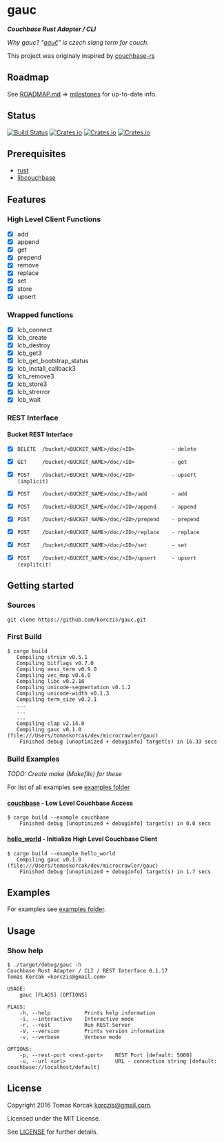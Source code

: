 # gauc

***Couchbase Rust Adapter / CLI***

*Why gauc? "[gauč](https://en.wiktionary.org/wiki/gau%C4%8D)" is czech slang term for couch.*

This project was originaly inspired by [couchbase-rs](https://github.com/daschl/couchbase-rs)

## Roadmap

See [ROADMAP.md](https://github.com/ApolloCrawler/gauc/milestones) => [milestones](https://github.com/ApolloCrawler/gauc/milestones) for up-to-date info. 

## Status

[![Build Status](https://travis-ci.org/ApolloCrawler/gauc.svg?branch=master)](https://travis-ci.org/ApolloCrawler/gauc)
[![Crates.io](https://img.shields.io/crates/v/gauc.svg)](https://crates.io/crates/gauc)
[![Crates.io](https://img.shields.io/crates/d/gauc.svg)](https://crates.io/crates/gauc)
[![Crates.io](https://img.shields.io/crates/dv/gauc.svg)](https://crates.io/crates/gauc)

## Prerequisites

- [rust](https://www.rust-lang.org/en-US/)
- [libcouchbase](https://github.com/couchbase/libcouchbase)

## Features

### High Level Client Functions

- [x] add
- [x] append
- [x] get
- [x] prepend
- [x] remove
- [x] replace
- [x] set
- [x] store
- [x] upsert

### Wrapped functions

- [x] lcb_connect
- [x] lcb_create
- [x] lcb_destroy
- [x] lcb_get3
- [x] lcb_get_bootstrap_status
- [x] lcb_install_callback3
- [x] lcb_remove3
- [x] lcb_store3
- [x] lcb_strerror
- [x] lcb_wait

### REST Interface

#### Bucket REST Interface

- [x] `DELETE  /bucket/<BUCKET_NAME>/doc/<ID>            - delete`
- [x] `GET     /bucket/<BUCKET_NAME>/doc/<ID>            - get`
- [x] `POST    /bucket/<BUCKET_NAME>/doc/<ID>            - upsert (implicit)`
- [x] `POST    /bucket/<BUCKET_NAME>/doc/<ID>/add        - add`
- [x] `POST    /bucket/<BUCKET_NAME>/doc/<ID>/append     - append`
- [x] `POST    /bucket/<BUCKET_NAME>/doc/<ID>/prepend    - prepend`
- [x] `POST    /bucket/<BUCKET_NAME>/doc/<ID>/replace    - replace`
- [x] `POST    /bucket/<BUCKET_NAME>/doc/<ID>/set        - set`
- [x] `POST    /bucket/<BUCKET_NAME>/doc/<ID>/upsert     - upsert (explitcit)`


## Getting started

### Sources

```
git clone https://github.com/korczis/gauc.git
```

### First Build

```
$ cargo build
   Compiling strsim v0.5.1
   Compiling bitflags v0.7.0
   Compiling ansi_term v0.9.0
   Compiling vec_map v0.6.0
   Compiling libc v0.2.16
   Compiling unicode-segmentation v0.1.2
   Compiling unicode-width v0.1.3
   Compiling term_size v0.2.1
   ...
   ...
   ...
   Compiling clap v2.14.0
   Compiling gauc v0.1.0 (file:///Users/tomaskorcak/dev/microcrawler/gauc)
    Finished debug [unoptimized + debuginfo] target(s) in 16.33 secs
```

### Build Examples

*TODO: Create make (Makefile) for these*

For list of all examples see [examples folder](https://github.com/korczis/gauc/tree/master/examples)

#### [couchbase](https://github.com/korczis/gauc/blob/master/examples/couchbase.rs) - Low Level Couchbase Access

```
$ cargo build --example couchbase
    Finished debug [unoptimized + debuginfo] target(s) in 0.0 secs
```

#### [hello_world](https://github.com/korczis/gauc/blob/master/examples/hello_world.rs) - Initialize High Level Couchbase Client

```
$ cargo build --example hello_world
   Compiling gauc v0.1.0 (file:///Users/tomaskorcak/dev/microcrawler/gauc)
    Finished debug [unoptimized + debuginfo] target(s) in 1.7 secs
```

## Examples

For examples see [examples folder](https://github.com/ApolloCrawler/gauc/tree/master/examples).

## Usage

### Show help

```
$ ./target/debug/gauc -h
Couchbase Rust Adapter / CLI / REST Interface 0.1.17
Tomas Korcak <korczis@gmail.com>

USAGE:
    gauc [FLAGS] [OPTIONS]

FLAGS:
    -h, --help           Prints help information
    -i, --interactive    Interactive mode
    -r, --rest           Run REST Server
    -V, --version        Prints version information
    -v, --verbose        Verbose mode

OPTIONS:
    -p, --rest-port <rest-port>    REST Port [default: 5000]
    -u, --url <url>                URL - connection string [default: couchbase://localhost/default]
```

## License
Copyright 2016 Tomas Korcak <korczis@gmail.com>.

Licensed under the MIT License.

See [LICENSE](https://github.com/korczis/gauc/blob/master/LICENSE) for further details.
